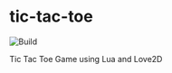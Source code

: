 # tic-tac-toe

![Build](https://github.com/nanoterran/tic-tac-toe/workflows/CI/badge.svg)

Tic Tac Toe Game using Lua and Love2D
